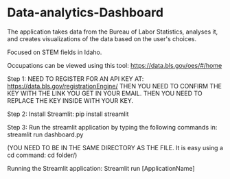 # Data-analytics-Dashboard
The application takes data from the Bureau of Labor Statistics, analyses it, and creates visualizations of the data based on the user's choices.

Focused on STEM fields in Idaho.

Occupations can be viewed using this tool: https://data.bls.gov/oes/#/home

Step 1:
NEED TO REGISTER FOR AN API KEY AT: https://data.bls.gov/registrationEngine/
THEN YOU NEED TO CONFIRM THE KEY WITH THE LINK YOU GET IN YOUR EMAIL.
THEN YOU NEED TO REPLACE THE KEY INSIDE WITH YOUR KEY.

Step 2:
Install Streamlit: pip install streamlit

Step 3:
Run the streamlit application by typing the following commands in:
  streamlit run dashboard.py
  
(YOU NEED TO BE IN THE SAME DIRECTORY AS THE FILE. It is easy using a cd command: cd folder/)


Running the Streamlit application: Streamlit run [ApplicationName]
